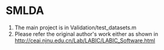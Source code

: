 # SMLDA
1. The main project is in Validation/test_datasets.m
2. Please refer the original author's work either as shown in http://ceai.njnu.edu.cn/Lab/LABIC/LABIC_Software.html
